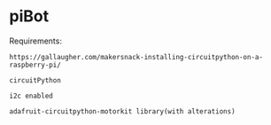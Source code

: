 # piBot
Requirements:

    https://gallaugher.com/makersnack-installing-circuitpython-on-a-raspberry-pi/
  
    circuitPython
  
    i2c enabled
  
    adafruit-circuitpython-motorkit library(with alterations)
